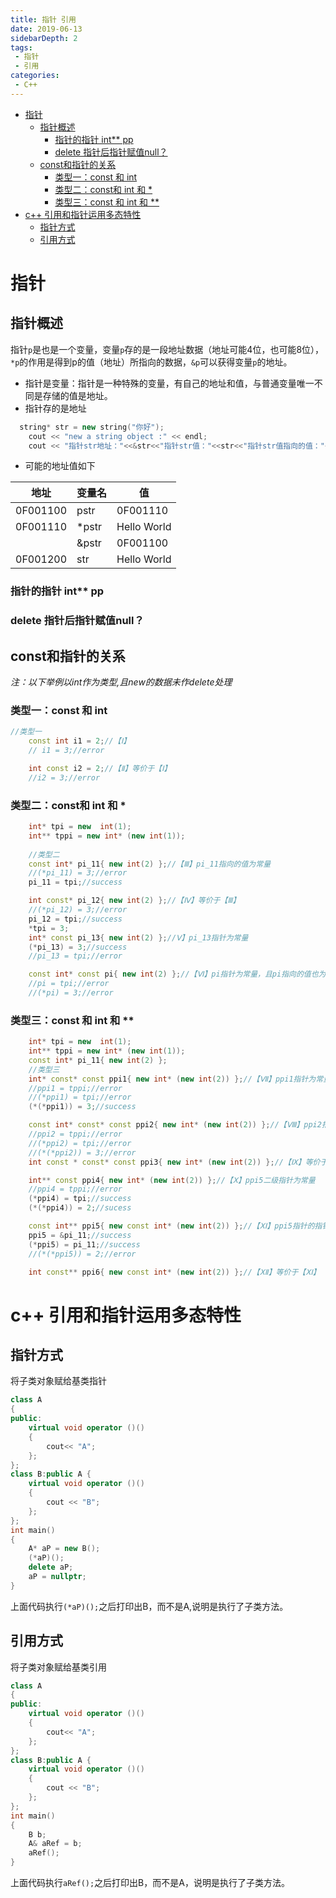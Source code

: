 ```yaml
---
title: 指针 引用
date: 2019-06-13
sidebarDepth: 2
tags:
 - 指针
 - 引用
categories:
 - C++
---
```

- [指针](#指针)
	- [指针概述](#指针概述)
		- [指针的指针 int** pp](#指针的指针-int-pp)
		- [delete 指针后指针赋值null？](#delete-指针后指针赋值null)
	- [const和指针的关系](#const和指针的关系)
		- [类型一：const 和 int](#类型一const-和-int)
		- [类型二：const和 int 和 *](#类型二const和-int-和-)
		- [类型三：const 和 int 和 **](#类型三const-和-int-和-)
- [c++ 引用和指针运用多态特性](#c-引用和指针运用多态特性)
	- [指针方式](#指针方式)
	- [引用方式](#引用方式)
# 指针
## 指针概述
指针`p`是也是一个变量，变量`p`存的是一段地址数据（地址可能4位，也可能8位），`*p`的作用是得到p的值（地址）所指向的数据，`&p`可以获得变量`p`的地址。

- 指针是变量：指针是一种特殊的变量，有自己的地址和值，与普通变量唯一不同是存储的值是地址。
- 指针存的是地址
```cpp
  string* str = new string("你好");
	cout << "new a string object :" << endl;
	cout << "指针str地址："<<&str<<"指针str值："<<str<<"指针str值指向的值："<<*str<<endl;
```
- 可能的地址值如下

| 地址     | 变量名 | 值          |
| -------- | ------ | ----------- |
| 0F001100 | pstr   | 0F001110    |
| 0F001110 | *pstr  | Hello World |
|          | &pstr  | 0F001100    |
| 0F001200 | str    | Hello World |

### 指针的指针 int** pp

### delete 指针后指针赋值null？
## const和指针的关系
*注：以下举例以int作为类型,且new的数据未作delete处理*
### 类型一：const 和 int
```cpp
//类型一
	const int i1 = 2;//【Ⅰ】
	// i1 = 3;//error

	int const i2 = 2;//【Ⅱ】等价于【Ⅰ】
	//i2 = 3;//error 
```
### 类型二：const和 int 和 *
```cpp
    int* tpi = new  int(1);
	int** tppi = new int* (new int(1));
	
	//类型二
	const int* pi_11{ new int(2) };//【Ⅲ】pi_11指向的值为常量
	//(*pi_11) = 3;//error
	pi_11 = tpi;//success

	int const* pi_12{ new int(2) };//【Ⅳ】等价于【Ⅲ】
	//(*pi_12) = 3;//error
	pi_12 = tpi;//success
	*tpi = 3;
	int* const pi_13{ new int(2) };//Ⅴ】pi_13指针为常量
	(*pi_13) = 3;//success
	//pi_13 = tpi;//error

	const int* const pi{ new int(2) };//【Ⅵ】pi指针为常量，且pi指向的值也为常量
	//pi = tpi;//error
	//(*pi) = 3;//error
```
### 类型三：const 和 int 和 **
```cpp
    int* tpi = new  int(1);
	int** tppi = new int* (new int(1));
    const int* pi_11{ new int(2) };
	//类型三
	int* const* const ppi1{ new int* (new int(2)) };//【Ⅶ】ppi1指针为常量，且ppi1指针的指针为常量
	//ppi1 = tppi;//error
	//(*ppi1) = tpi;//error
	(*(*ppi1)) = 3;//success

	const int* const* const ppi2{ new int* (new int(2)) };//【Ⅷ】ppi2指针为常量，且ppi2指针的指针为常量,且ppi2指针的指针指向的值也为常量
	//ppi2 = tppi;//error
	//(*ppi2) = tpi;//error
	//(*(*ppi2)) = 3;//error
	int const * const* const ppi3{ new int* (new int(2)) };//【Ⅸ】等价于【Ⅷ】

	int** const ppi4{ new int* (new int(2)) };//【Ⅹ】ppi5二级指针为常量
	//ppi4 = tppi;//error
	(*ppi4) = tpi;//success
	(*(*ppi4)) = 2;//sucess

	const int** ppi5{ new const int* (new int(2)) };//【ⅩⅠ】ppi5指针的指针指向的值为常量
	ppi5 = &pi_11;//success
	(*ppi5) = pi_11;//success
	//(*(*ppi5)) = 2;//error

	int const** ppi6{ new const int* (new int(2)) };//【ⅩⅡ】等价于【ⅩⅠ】
```
# c++ 引用和指针运用多态特性
## 指针方式
将子类对象赋给基类指针
```cpp
class A
{
public:
	virtual void operator ()()
	{
		cout<< "A";
	};
};
class B:public A {
	virtual void operator ()()
	{
		cout << "B";
	};
};
int main()
{
    A* aP = new B();
	(*aP)();
	delete aP;
	aP = nullptr;
}
```
上面代码执行<code>(*aP)();</code>之后打印出B，而不是A,说明是执行了子类方法。
## 引用方式
将子类对象赋给基类引用
```cpp
class A
{
public:
	virtual void operator ()()
	{
		cout<< "A";
	};
};
class B:public A {
	virtual void operator ()()
	{
		cout << "B";
	};
};
int main()
{
    B b;
	A& aRef = b;
	aRef();
}
```
上面代码执行<code>aRef();</code>之后打印出B，而不是A，说明是执行了子类方法。
